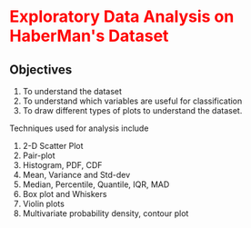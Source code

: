# <font color='red'>Exploratory Data Analysis on HaberMan's Dataset</font>

## Objectives

1) To understand the dataset
2) To understand which variables are useful for classification
3) To draw different types of plots to understand the dataset.

Techniques used for analysis include

1) 2-D Scatter Plot
2) Pair-plot
3) Histogram, PDF, CDF
4) Mean, Variance and Std-dev
5) Median, Percentile, Quantile, IQR, MAD
6) Box plot and Whiskers
7) Violin plots
8) Multivariate probability density, contour plot

